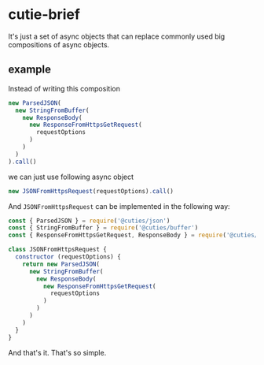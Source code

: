 # cutie-brief
It's just a set of async objects that can replace commonly used big compositions of async objects.

## example

Instead of writing this composition

```js
new ParsedJSON(
  new StringFromBuffer(
    new ResponseBody(
      new ResponseFromHttpsGetRequest(
        requestOptions
      )
    )
  )
).call()
```
we can just use following async object

```js
new JSONFromHttpsRequest(requestOptions).call()
```

And `JSONFromHttpsRequest` can be implemented in the following way:

```js
const { ParsedJSON } = require('@cuties/json')
const { StringFromBuffer } = require('@cuties/buffer')
const { ResponseFromHttpsGetRequest, ResponseBody } = require('@cuties/https')

class JSONFromHttpsRequest {
  constructor (requestOptions) {
    return new ParsedJSON(
      new StringFromBuffer(
        new ResponseBody(
          new ResponseFromHttpsGetRequest(
            requestOptions
          )
        )
      )
    )
  }
}
```

And that's it. That's so simple.
